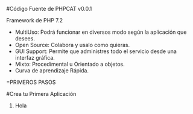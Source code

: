 #Código Fuente de PHPCAT v0.0.1

Framework de PHP 7.2
* MultiUso: Podrá funcionar en diversos modo según la aplicación que desees.
* Open Source: Colabora y usalo como quieras.
* GUI Support: Permite que administres todo el servicio desde una interfaz gráfica.
* Mixto: Procedimental u Orientado a objetos.
* Curva de aprendizaje Rápida. 

=PRIMEROS PASOS

#Crea tu Primera Aplicación
1. Hola